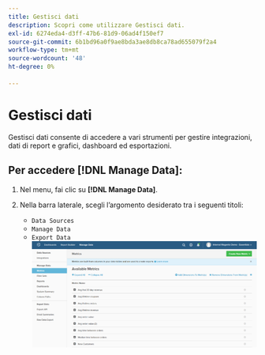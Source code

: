 ```yaml
---
title: Gestisci dati
description: Scopri come utilizzare Gestisci dati.
exl-id: 6274eda4-d3ff-47b6-81d9-06ad4f150ef7
source-git-commit: 6b1bd96a0f9ae8bda3ae8db8ca78ad655079f2a4
workflow-type: tm+mt
source-wordcount: '48'
ht-degree: 0%

---
```


# Gestisci dati

Gestisci dati consente di accedere a vari strumenti per gestire integrazioni, dati di report e grafici, dashboard ed esportazioni.

## Per accedere [!DNL Manage Data]:

1. Nel menu, fai clic su **[!DNL Manage Data]**.

1. Nella barra laterale, scegli l’argomento desiderato tra i seguenti titoli:

   * `Data Sources`
   * `Manage Data`
   * `Export Data`
   ![Gestisci dati](../../assets/magento-bi-manage-data.png)<!--{: .zoom}-->
